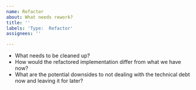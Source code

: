 ```yaml
---
name: Refactor
about: What needs rework?
title: ''
labels: 'Type:  Refactor'
assignees: ''

---
```


* What needs to be cleaned up?
* How would the refactored implementation differ from what we have now?
* What are the potential downsides to not dealing with the technical debt now
  and leaving it for later?
